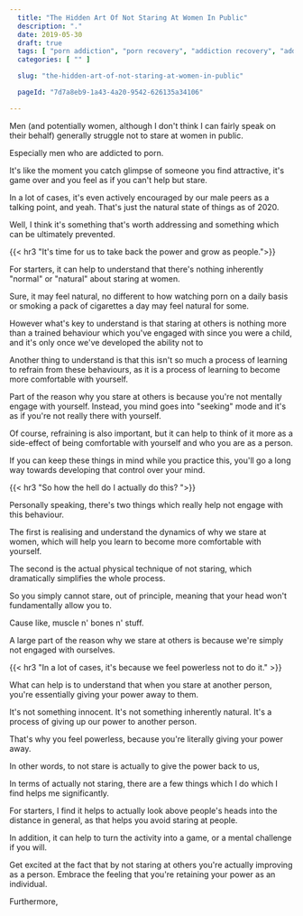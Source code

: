 ```yaml
---
  title: "The Hidden Art Of Not Staring At Women In Public"
  description: "."
  date: 2019-05-30
  draft: true
  tags: [ "porn addiction", "porn recovery", "addiction recovery", "addiction", "awareness", "nofap", "neverfap", "neverfap deluxe" ]
  categories: [ "" ]

  slug: "the-hidden-art-of-not-staring-at-women-in-public"

  pageId: "7d7a8eb9-1a43-4a20-9542-626135a34106"

---
```


<!-- To Finish -->

Men (and potentially women, although I don't think I can fairly speak on their behalf) generally struggle not to stare at women in public.

Especially men who are addicted to porn.

It's like the moment you catch glimpse of someone you find attractive, it's game over and you feel as if you can't help but stare.

In a lot of cases, it's even actively encouraged by our male peers as a talking point, and yeah. That's just the natural state of things as of 2020.

Well, I think it's something that's worth addressing and something which can be ultimately prevented.


{{< hr3 "It's time for us to take back the power and grow as people.">}}


For starters, it can help to understand that there's nothing inherently "normal" or "natural" about staring at women.

Sure, it may feel natural, no different to how watching porn on a daily basis or smoking a pack of cigarettes a day may feel natural for some.

However what's key to understand is that staring at others is nothing more than a trained behaviour which you've engaged with since you were a child, and it's only once we've developed the ability not to

Another thing to understand is that this isn't so much a process of learning to refrain from these behaviours, as it is a process of learning to become more comfortable with yourself.

Part of the reason why you stare at others is because you're not mentally engage with yourself. Instead, you mind goes into "seeking" mode and it's as if you're not really there with yourself.

Of course, refraining is also important, but it can help to think of it more as a side-effect of being comfortable with yourself and who you are as a person.

If you can keep these things in mind while you practice this, you'll go a long way towards developing that control over your mind.


{{< hr3 "So how the hell do I actually do this? ">}}


Personally speaking, there's two things which really help not engage with this behaviour.

The first is realising and understand the dynamics of why we stare at women, which will help you learn to become more comfortable with yourself.

The second is the actual physical technique of not staring, which dramatically simplifies the whole process.

So you simply cannot stare, out of principle, meaning that your head won't fundamentally allow you to.

Cause like, muscle n' bones n' stuff.

A large part of the reason why we stare at others is because we're simply not engaged with ourselves.


{{< hr3 "In a lot of cases, it's because we feel powerless not to do it." >}}


What can help is to understand that when you stare at another person, you're essentially giving your power away to them.

It's not something innocent. It's not something inherently natural. It's a process of giving up our power to another person.

That's why you feel powerless, because you're literally giving your power away.

In other words, to not stare is actually to give the power back to us,




In terms of actually not staring, there are a few things which I do which I find helps me significantly.

For starters, I find it helps to actually look above people's heads into the distance in general, as that helps you avoid staring at people.


In addition, it can help to turn the activity into a game, or a mental challenge if you will.

Get excited at the fact that by not staring at others you're actually improving as a person. Embrace the feeling that you're retaining your power as an individual.

Furthermore,

